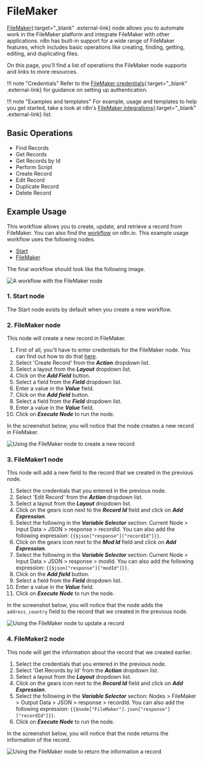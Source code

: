 # FileMaker

[FileMaker](https://claris.com/filemaker){:target="_blank" .external-link} node allows you to automate work in the FileMaker platform and integrate FileMaker with other applications. n8n has built-in support for a wide range of FileMaker features, which includes basic operations like creating, finding, getting, editing, and duplicating files.

On this page, you'll find a list of operations the FileMaker node supports and links to more resources.

!!! note "Credentials"
    Refer to the [FileMaker credentials](https://docs.n8n.io/integrations/builtin/credentials/filemaker/){:target="_blank" .external-link} for guidance on setting up authentication. 

!!! note "Examples and templates"
    For example, usage and templates to help you get started, take a look at n8n's [FileMaker integrations](https://n8n.io/integrations/filemaker/){:target="_blank" .external-link} list.


## Basic Operations

- Find Records
- Get Records
- Get Records by Id
- Perform Script
- Create Record
- Edit Record
- Duplicate Record
- Delete Record

## Example Usage

This workflow allows you to create, update, and retrieve a record from FileMaker. You can also find the [workflow](https://n8n.io/workflows/1068) on n8n.io. This example usage workflow uses the following nodes.
- [Start](/integrations/builtin/core-nodes/n8n-nodes-base.start/)
- [FileMaker]()

The final workflow should look like the following image.

![A workflow with the FileMaker node](/_images/integrations/builtin/app-nodes/filemaker/workflow.png)

### 1. Start node

The Start node exists by default when you create a new workflow.

### 2. FileMaker node

This node will create a new record in FileMaker.

1. First of all, you'll have to enter credentials for the FileMaker node. You can find out how to do that [here](/integrations/builtin/credentials/filemaker/).
2. Select 'Create Record' from the ***Action*** dropdown list.
3. Select a layout from the ***Layout*** dropdown list.
4. Click on the ***Add Field*** button.
5. Select a field from the ***Field*** dropdown list.
6. Enter a value in the ***Value*** field.
7. Click on the ***Add field*** button.
8. Select a field from the ***Field*** dropdown list.
9. Enter a value in the ***Value*** field.
10. Click on ***Execute Node*** to run the node.

In the screenshot below, you will notice that the node creates a new record in FileMaker.

![Using the FileMaker node to create a new record](/_images/integrations/builtin/app-nodes/filemaker/filemaker_node.png)

### 3. FileMaker1 node

This node will add a new field to the record that we created in the previous node.

1. Select the credentials that you entered in the previous node.
2. Select 'Edit Record' from the ***Action*** dropdown list.
3. Select a layout from the ***Layout*** dropdown list.
4. Click on the gears icon next to the ***Record Id*** field and click on ***Add Expression***.
5. Select the following in the ***Variable Selector*** section: Current Node > Input Data > JSON > response > recordId. You can also add the following expression: `{{$json["response"]["recordId"]}}`.
6. Click on the gears icon next to the ***Mod Id*** field and click on ***Add Expression***.
7. Select the following in the ***Variable Selector*** section: Current Node > Input Data > JSON > response > modId. You can also add the following expression: `{{$json["response"]["modId"]}}`.
8. Click on the ***Add field*** button.
9. Select a field from the ***Field*** dropdown list.
10. Enter a value in the ***Value*** field.
11. Click on ***Execute Node*** to run the node.

In the screenshot below, you will notice that the node adds the `address_country` field to the record that we created in the previous node.

![Using the FileMaker node to update a record](/_images/integrations/builtin/app-nodes/filemaker/filemaker1_node.png)

### 4. FileMaker2 node

This node will get the information about the record that we created earlier.

1. Select the credentials that you entered in the previous node.
2. Select 'Get Records by Id' from the ***Action*** dropdown list.
3. Select a layout from the ***Layout*** dropdown list.
4. Click on the gears icon next to the ***Record Id*** field and click on ***Add Expression***.
5. Select the following in the ***Variable Selector*** section: Nodes > FileMaker > Output Data > JSON > response > recordId. You can also add the following expression: `{{$node["FileMaker"].json["response"]["recordId"]}}`.
6. Click on ***Execute Node*** to run the node.


In the screenshot below, you will notice that the node returns the information of the record.

![Using the FileMaker node to return the information a record](/_images/integrations/builtin/app-nodes/filemaker/filemaker2_node.png)
